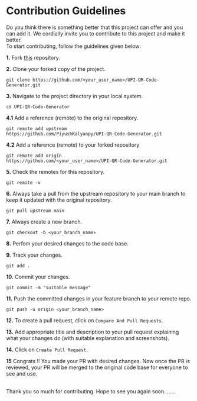 # Contribution Guidelines

Do you think there is something better that this project can offer and you can add it. We cordially invite you to contribute to this project and make it better. 
<br>
To start contributing, follow the guidelines given below: 

**1.**  Fork [this](https://github.com/PiyushKalyanpy/UPI-QR-Code-Generator) repository.

**2.**  Clone your forked copy of the project.

```
git clone https://github.com/<your_user_name>/UPI-QR-Code-Generator.git
```

**3.** Navigate to the project directory in your local system.

```
cd UPI-QR-Code-Generator
```

**4.1** Add a reference (remote) to the original repository.

```
git remote add upstream 
https://github.com/PiyushKalyanpy/UPI-QR-Code-Generator.git 

```
**4.2** Add a reference (remote) to your forked repository
```
git remote add origin
https://github.com/<your_user_name>/UPI-QR-Code-Generator.git
```

**5.** Check the remotes for this repository.

```
git remote -v
```

**6.** Always take a pull from the upstream repository to your main branch to keep it updated with the original repository.

```
git pull upstream main
```

**7.** Always create a new branch.

```
git checkout -b <your_branch_name>
```

**8.** Perfom your desired changes to the code base.

**9.** Track your changes.

```
git add . 
```

**10.** Commit your changes.

```
git commit -m "suitable message"
```

**11.** Push the committed changes in your feature branch to your remote repo.

```
git push -u origin <your_branch_name>
```

**12.** To create a pull request, click on `Compare And Pull Requests`.

**13.** Add appropriate title and description to your pull request explaining what your changes do (with suitable explanation and screenshots).

**14.** Click on `Create Pull Request`.


**15** Congrats !! You made your PR with desired changes. Now once the PR is reviewed, your PR will be merged to the original code base for everyone to see and use.

<br>
Thank you so much for contributing. Hope to see you again soon........
